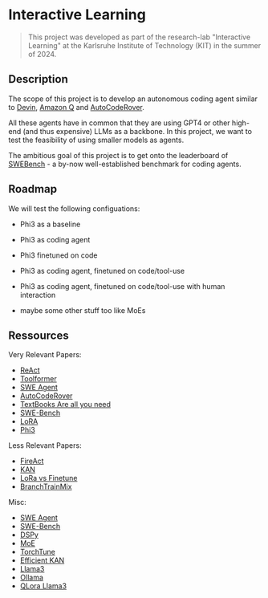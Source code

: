 # Interactive Learning
 
 > This project was developed as part of the research-lab "Interactive Learning" at the Karlsruhe Institute of Technology (KIT) in the summer of 2024.

## Description

The scope of this project is to develop an autonomous coding agent similar to [Devin](https://www.cognition.ai/blog/introducing-devin), [Amazon Q](https://aws.amazon.com/q/) and [AutoCodeRover](https://github.com/nus-apr/auto-code-rover).

All these agents have in common that they are using GPT4 or other high-end (and thus expensive) LLMs as a backbone. In this project, we want to test the feasibility of using smaller models as agents.

The ambitious goal of this project is to get onto the leaderboard of [SWEBench](https://www.swebench.com/) - a by-now well-established benchmark for coding agents.

## Roadmap

We will test the following configuations:

- Phi3 as a baseline
- Phi3 as coding agent
- Phi3 finetuned on code
- Phi3 as coding agent, finetuned on code/tool-use
- Phi3 as coding agent, finetuned on code/tool-use with human interaction

- maybe some other stuff too like MoEs

## Ressources

Very Relevant Papers:
- [ReAct](https://arxiv.org/abs/2210.03629)
- [Toolformer](https://arxiv.org/abs/2302.04761)
- [SWE Agent](https://swe-agent.com/paper.pdf)
- [AutoCodeRover](https://arxiv.org/abs/2404.05427)
- [TextBooks Are all you need](https://arxiv.org/abs/2306.11644)
- [SWE-Bench](https://arxiv.org/abs/2310.06770)
- [LoRA](https://arxiv.org/abs/2106.09685)
- [Phi3](https://arxiv.org/abs/2404.14219)

Less Relevant Papers:
- [FireAct](https://arxiv.org/abs/2310.05915)
- [KAN](https://arxiv.org/abs/2404.19756)
- [LoRa vs Finetune](https://arxiv.org/abs/2405.09673)
- [BranchTrainMix](https://arxiv.org/abs/2403.07816)

Misc:
- [SWE Agent](https://swe-agent.com)
- [SWE-Bench](https://www.swebench.com)
- [DSPy](https://github.com/stanfordnlp/dspy)
- [MoE](https://huggingface.co/blog/moe)
- [TorchTune](https://github.com/pytorch/torchtune)
- [Efficient KAN](https://github.com/Blealtan/efficient-kan/tree/master)
- [Llama3](https://llama.meta.com/llama3/)
- [Ollama](https://ollama.com/)
- [QLora Llama3](https://www.philschmid.de/fsdp-qlora-llama3)
